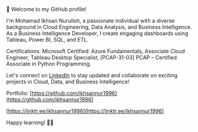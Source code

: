 👋 Welcome to my GitHub profile!

I'm Mohamad Ikhsan Nurulloh, a passionate individual with a diverse background in Cloud Engineering, Data Analysis, and Business Intelligence. As a Business Intelligence Developer, I create engaging dashboards using Tableau, Power BI, SQL, and ETL.

Certifications: Microsoft Certified: Azure Fundamentals, Associate Cloud Engineer, Tableau Desktop Specialist, [PCAP-31-03] PCAP – Certified Associate in Python Programming.

Let's connect on [LinkedIn](https://www.linkedin.com/in/mohamad-ikhsan-nurulloh/) to stay updated and collaborate on exciting projects in Cloud, Data, and Business Intelligence!

Portfolio: 
[https://github.com/ikhsannur1996](https://github.com/ikhsannur1996)

[https://linktr.ee/ikhsannur1996](https://linktr.ee/ikhsannur1996)

Happy learning! 🚀🔥
